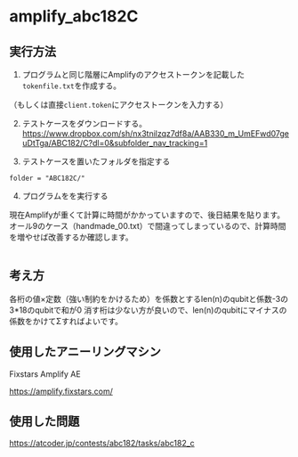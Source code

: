 # amplify_abc182C

## 実行方法

1. プログラムと同じ階層にAmplifyのアクセストークンを記載した`tokenfile.txt`を作成する。

（もしくは直接`client.token`にアクセストークンを入力する）

2. テストケースをダウンロードする。
https://www.dropbox.com/sh/nx3tnilzqz7df8a/AAB330_m_UmEFwd07geuDtTga/ABC182/C?dl=0&subfolder_nav_tracking=1

3. テストケースを置いたフォルダを指定する
```shell
folder = "ABC182C/"
```        
        
4. プログラムをを実行する

現在Amplifyが重くて計算に時間がかかっていますので、後日結果を貼ります。
オール9のケース（handmade_00.txt）で間違ってしまっているので、計算時間を増やせば改善するか確認します。

```shell

```

## 考え方

各桁の値×定数（強い制約をかけるため）を係数とするlen(n)のqubitと係数-3の3*18のqubitで和が0
消す桁は少ない方が良いので、len(n)のqubitにマイナスの係数をかけてΣすればよいです。

## 使用したアニーリングマシン

Fixstars Amplify AE

https://amplify.fixstars.com/

## 使用した問題

https://atcoder.jp/contests/abc182/tasks/abc182_c
